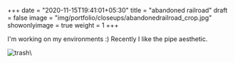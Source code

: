 +++
date = "2020-11-15T19:41:01+05:30"
title = "abandoned railroad"
draft = false
image = "img/portfolio/closeups/abandonedrailroad_crop.jpg"
showonlyimage = true
weight = 1
+++

I'm working on my environments :) Recently I like the pipe aesthetic.

![trash](/img/portfolio/abandonedrailroad.jpg)\
